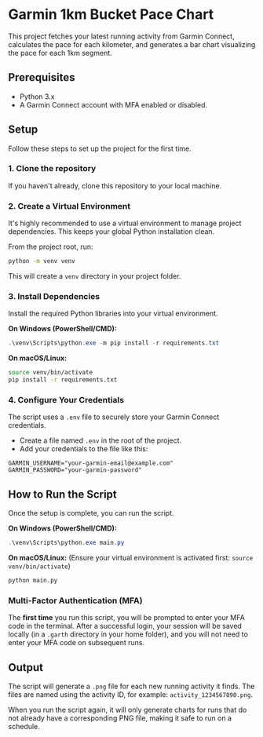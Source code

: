 # Garmin 1km Bucket Pace Chart

This project fetches your latest running activity from Garmin Connect, calculates the pace for each kilometer, and generates a bar chart visualizing the pace for each 1km segment.

## Prerequisites

- Python 3.x
- A Garmin Connect account with MFA enabled or disabled.

## Setup

Follow these steps to set up the project for the first time.

### 1. Clone the repository

If you haven't already, clone this repository to your local machine.

### 2. Create a Virtual Environment

It's highly recommended to use a virtual environment to manage project dependencies. This keeps your global Python installation clean.

From the project root, run:
```bash
python -m venv venv
```
This will create a `venv` directory in your project folder.

### 3. Install Dependencies

Install the required Python libraries into your virtual environment.

**On Windows (PowerShell/CMD):**
```powershell
.\venv\Scripts\python.exe -m pip install -r requirements.txt
```

**On macOS/Linux:**
```bash
source venv/bin/activate
pip install -r requirements.txt
```

### 4. Configure Your Credentials

The script uses a `.env` file to securely store your Garmin Connect credentials.

- Create a file named `.env` in the root of the project.
- Add your credentials to the file like this:

```
GARMIN_USERNAME="your-garmin-email@example.com"
GARMIN_PASSWORD="your-garmin-password"
```

## How to Run the Script

Once the setup is complete, you can run the script.

**On Windows (PowerShell/CMD):**
```powershell
.\venv\Scripts\python.exe main.py
```

**On macOS/Linux:**
(Ensure your virtual environment is activated first: `source venv/bin/activate`)
```bash
python main.py
```

### Multi-Factor Authentication (MFA)

The **first time** you run this script, you will be prompted to enter your MFA code in the terminal. After a successful login, your session will be saved locally (in a `.garth` directory in your home folder), and you will not need to enter your MFA code on subsequent runs.

## Output

The script will generate a `.png` file for each new running activity it finds. The files are named using the activity ID, for example: `activity_1234567890.png`.

When you run the script again, it will only generate charts for runs that do not already have a corresponding PNG file, making it safe to run on a schedule. 